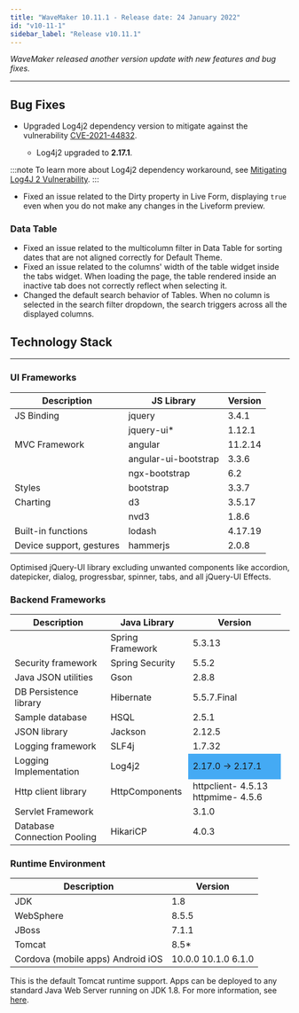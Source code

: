 ```yaml
---
title: "WaveMaker 10.11.1 - Release date: 24 January 2022"
id: "v10-11-1"
sidebar_label: "Release v10.11.1"
---
```

*WaveMaker released another version update with new features and bug fixes.*

---

## Bug Fixes

- Upgraded Log4j2 dependency version to mitigate against the vulnerability [CVE-2021-44832](https://cve.mitre.org/cgi-bin/cvename.cgi?name=CVE-2021-44832).

    - Log4j2 upgraded to **2.17.1**.

:::note
To learn more about Log4j2 dependency workaround, see [Mitigating Log4J 2 Vulnerability](/learn/blog/2021/12/13/zero-day-vulnerability).
:::

- Fixed an issue related to the Dirty property in Live Form, displaying `true` even when you do not make any changes in the Liveform preview.


### Data Table

- Fixed an issue related to the multicolumn filter in Data Table for sorting dates that are not aligned correctly for Default Theme.
- Fixed an issue related to the columns' width of the table widget inside the tabs widget. When loading the page, the table rendered inside an inactive tab does not correctly reflect when selecting it.
- Changed the default search behavior of Tables. When no column is selected in the search filter dropdown, the search triggers across all the displayed columns. 

## Technology Stack

---

### UI Frameworks

| Description | JS Library | Version |
| --- | --- | --- |
| JS Binding | jquery | 3.4.1 |
|  | jquery-ui* | 1.12.1 |
| MVC Framework | angular| 11.2.14 |
|  | angular-ui-bootstrap | 3.3.6 |
|  | ngx-bootstrap | 6.2 |
| Styles | bootstrap | 3.3.7 |
| Charting | d3 | 3.5.17 |
|  | nvd3 | 1.8.6 |
| Built-in functions | lodash | 4.17.19|
| Device support, gestures | hammerjs | 2.0.8 |

Optimised jQuery-UI library excluding unwanted components like accordion, datepicker, dialog, progressbar, spinner, tabs, and all jQuery-UI Effects.

### Backend Frameworks

| Description | Java Library | Version |
| --- | --- | --- |
|  | Spring Framework  |5.3.13|
| Security framework | Spring Security  | 5.5.2|
| Java JSON utilities | Gson  |  2.8.8|
| DB Persistence library | Hibernate | 5.5.7.Final|
| Sample database | HSQL | 2.5.1|
| JSON library | Jackson  |  2.12.5|
| Logging framework | SLF4j  |1.7.32 |
| Logging Implementation | Log4j2  <td bgcolor="#44aaf4">  2.17.0 -> 2.17.1 </td>|
| Http client library | HttpComponents | httpclient- 4.5.13   httpmime- 4.5.6 |
| Servlet Framework |  | 3.1.0 |
|Database Connection Pooling | HikariCP | 4.0.3 |

### Runtime Environment

| Description | Version |
| --- | --- |
| JDK | 1.8 |
| WebSphere | 8.5.5 |
| JBoss | 7.1.1 |
| Tomcat | 8.5* |
| Cordova (mobile apps)   Android   iOS | 10.0.0   10.1.0    6.1.0 |

This is the default Tomcat runtime support. Apps can be deployed to any standard Java Web Server running on JDK 1.8. For more information, see [here](/learn/app-development/deployment/deployment-web-server).